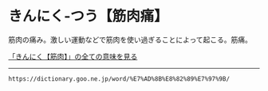 # きんにく‐つう【筋肉痛】

筋肉の痛み。激しい運動などで筋肉を使い過ぎることによって起こる。筋痛。

[「きんにく【筋肉】」の全ての意味を見る](https://dictionary.goo.ne.jp/word/%E7%AD%8B%E8%82%89_%28%E3%81%8D%E3%82%93%E3%81%AB%E3%81%8F%29/#jn-59642)

---
`https://dictionary.goo.ne.jp/word/%E7%AD%8B%E8%82%89%E7%97%9B/`